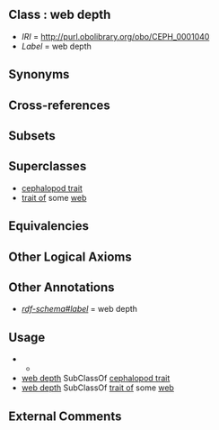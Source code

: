 
## Class : web depth

 * *IRI* = http://purl.obolibrary.org/obo/CEPH_0001040
 * *Label* = web depth

## Synonyms


## Cross-references


## Subsets


## Superclasses

 * [cephalopod trait](../../CEPH/00/CEPH_0000300.md)
 * [trait of](../../ceph#trait/of/ceph#trait_of.md) some [web](../../CEPH/80/CEPH_0000280.md)

## Equivalencies


## Other Logical Axioms


## Other Annotations

 * *[rdf-schema#label](../../el/rdf-schema#label.md)* = web depth

## Usage

 * -
 * [web depth](../../CEPH/40/CEPH_0001040.md) SubClassOf [cephalopod trait](../../CEPH/00/CEPH_0000300.md)
 * [web depth](../../CEPH/40/CEPH_0001040.md) SubClassOf [trait of](../../ceph#trait/of/ceph#trait_of.md) some [web](../../CEPH/80/CEPH_0000280.md)

## External Comments

